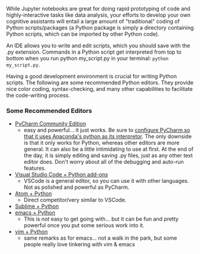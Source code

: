While Jupyter notebooks are great for doing rapid prototyping of code and highly-interactive tasks like data analysis, your efforts to 
develop your own cognitive assistants will entail a large amount of "traditional" coding of Python scripts/packages (a Python package is 
simply a directory containing Python scripts, which can be imported by other Python code).

An IDE allows you to write and edit scripts, which you should save with the .py extension. Commands in a Python script get interpreted 
from top to bottom when you run python my_script.py in your terminal: `python my_script.py`.

Having a good development environment is crucial for writing Python scripts. The following are some recommended Python editors. They 
provide nice color coding, syntax-checking, and many other capabilities to facilitate the code-writing process.

### Some Recommended Editors
  - [PyCharm Community Edition](https://www.jetbrains.com/pycharm/download/#section=windows)
     - easy and powerful... it just works. Be sure to [configure PyCharm so that it uses Anaconda's python as its interpretor](https://docs.continuum.io/anaconda/user-guide/tasks/integration/pycharm). The only downside is that it only works for Python, whereas other editors are more general. It can also be a little intimidating to use at first. At the end of the day, it is simply editing and saving .py files, just as any other text editor does. Don't worry about all of the debugging and auto-run features.
  - [Visual Studio Code + Python add-ons](https://code.visualstudio.com/docs/languages/python)
     - VSCode is a general editor, so you can use it with other languages. Not as polished and powerful as PyCharm.
  - [Atom + Python](http://www.marinamele.com/install-and-configure-atom-editor-for-python)
     - Direct competitor/very similar to VSCode. 
  - [Sublime + Python](https://realpython.com/blog/python/setting-up-sublime-text-3-for-full-stack-python-development/)
  - [emacs + Python](https://realpython.com/blog/python/emacs-the-best-python-editor/) 
     - This is *not* easy to get going with... but it can be fun and pretty powerful once you put some serious work into it.
  - [vim + Python](https://realpython.com/blog/python/vim-and-python-a-match-made-in-heaven/) 
     - same remarks as for emacs... not a walk in the park, but some people really love tinkering with vim & emacs
